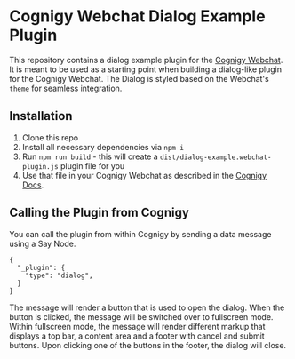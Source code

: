 # Cognigy Webchat Dialog Example Plugin
This repository contains a dialog example plugin for the [Cognigy Webchat](https://github.com/Cognigy/WebchatWidget).
It is meant to be used as a starting point when building a dialog-like plugin for the Cognigy Webchat.
The Dialog is styled based on the Webchat's `theme` for seamless integration.

## Installation

1. Clone this repo
2. Install all necessary dependencies via `npm i`
3. Run `npm run build` - this will create a `dist/dialog-example.webchat-plugin.js` plugin file for you
4. Use that file in your Cognigy Webchat as described in the [Cognigy Docs](https://docs.cognigy.com/docs/using-additional-webchat-plugins).

## Calling the Plugin from Cognigy
You can call the plugin from within Cognigy by sending a data message using a Say Node.

```
{
  "_plugin": {
    "type": "dialog",
  }
}
```

The message will render a button that is used to open the dialog.
When the button is clicked, the message will be switched over to fullscreen mode.
Within fullscreen mode, the message will render different markup that displays a top bar, a content area and a footer with cancel and submit buttons.
Upon clicking one of the buttons in the footer, the dialog will close.
